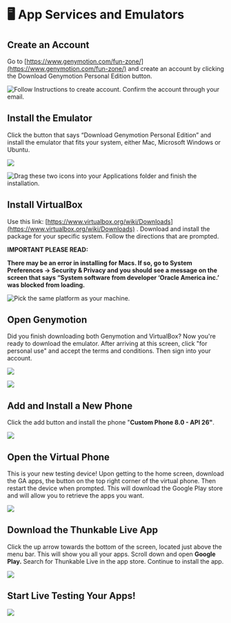 # 🖥️ App Services and Emulators

## Create an Account

Go to [https://www.genymotion.com/fun-zone/](https://www.genymotion.com/fun-zone/) and create an account by clicking the Download Genymotion Personal Edition button.

![Follow Instructions to create account. Confirm the account through your email. ](.gitbook/assets/pic-1.png)

## Install the Emulator

Click the button that says “Download Genymotion Personal Edition” and install the emulator that fits your system, either Mac, Microsoft Windows or Ubuntu.

![](.gitbook/assets/pic-3.png)

![Drag these two icons into your Applications folder and finish the installation.](.gitbook/assets/pic-4.png)

## Install VirtualBox

Use this link: [https://www.virtualbox.org/wiki/Downloads](https://www.virtualbox.org/wiki/Downloads) . Download and install the package for your specific system. Follow the directions that are prompted.

**IMPORTANT PLEASE READ:**

**There may be an error in installing for Macs. If so, go to System Preferences → Security & Privacy and you should see a message on the screen that says “System software from developer ‘Oracle America inc.’ was blocked from loading.**

![Pick the same platform as your machine. ](.gitbook/assets/pic-5.png)

## Open Genymotion

Did you finish downloading both Genymotion and VirtualBox? Now you're ready to download the emulator. After arriving at this screen, click "for personal use" and accept the terms and conditions. Then sign into your account.

![](.gitbook/assets/pic-7.png)

![](.gitbook/assets/pic-8.png)

## Add and Install a New Phone

Click the add button and install the phone "**Custom Phone 8.0 - API 26"**.

![](.gitbook/assets/pic-9.png)

## Open the Virtual Phone

This is your new testing device! Upon getting to the home screen, download the GA apps, the button on the top right corner of the virtual phone. Then restart the device when prompted. This will download the Google Play store and will allow you to retrieve the apps you want.

![](.gitbook/assets/group-3.png)

## Download the Thunkable Live App

Click the up arrow towards the bottom of the screen, located just above the menu bar. This will show you all your apps. Scroll down and open **Google Play.** Search for Thunkable Live in the app store. Continue to install the app.

![](.gitbook/assets/group-2-1.png)

## Start Live Testing Your Apps!

![](.gitbook/assets/group-4.png)

